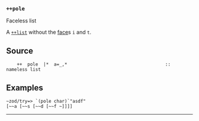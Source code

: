 ### `++pole`

Faceless list

A [`++list`]() without the [face]()s `i` and `t`.

Source
------

        ++  pole  |*  a=_,*                                     ::  nameless list

Examples
--------

    ~zod/try=> `(pole char)`"asdf"
    [~~a [~~s [~~d [~~f ~]]]]



***
